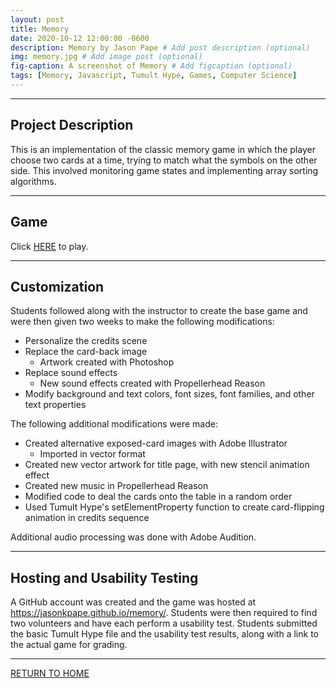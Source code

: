 ```yaml
---
layout: post
title: Memory
date: 2020-10-12 12:00:00 -0600
description: Memory by Jason Pape # Add post description (optional)
img: memory.jpg # Add image post (optional)
fig-caption: A screenshot of Memory # Add figcaption (optional)
tags: [Memory, Javascript, Tumult Hype, Games, Computer Science]
---
```


----
## Project Description
This is an implementation of the classic memory game in which the player choose two cards at a time, trying to match what the symbols on the other side. This involved monitoring game states and implementing array sorting algorithms.

----
## Game
Click <a href="https://jasonkpape.github.io/memory/" target="_blank">HERE</a> to play.

----
## Customization
Students followed along with the instructor to create the base game and were then given two weeks to make the following modifications:

* Personalize the credits scene
* Replace the card-back image
  * Artwork created with Photoshop
* Replace sound effects
  * New sound effects created with Propellerhead Reason
* Modify background and text colors, font sizes, font families, and other text properties

The following additional modifications were made:

* Created alternative exposed-card images with Adobe Illustrator
  * Imported in vector format
* Created new vector artwork for title page, with new stencil animation effect
* Created new music in Propellerhead Reason
* Modified code to deal the cards onto the table in a random order
* Used Tumult Hype's setElementProperty function to create card-flipping animation in credits sequence

Additional audio processing was done with Adobe Audition.

----
## Hosting and Usability Testing
 A GitHub account was created and the game was hosted at <a href="https://jasonkpape.github.io/memory/" target="_blank">https://jasonkpape.github.io/memory/</a>. Students were then required to find two volunteers and have each perform a usability test. Students submitted the basic Tumult Hype file and the usability test results, along with a link to the actual game for grading.

----
[RETURN TO HOME](https://jasonkpape.github.io/jekyll-portfolio/)
